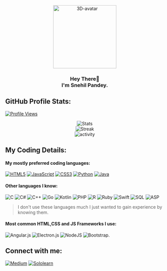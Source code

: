 <div align="center">
  <img src="https://images.weserv.nl/?url=avatars.githubusercontent.com/u/76873947?v=4h=300&w=300&fit=cover&mask=circle&maxage=7d" alt="3D-avatar" width="200px"/> 
</div>

### <p align="center">Hey There👋<br>I'm Snehil Pandey.</p>

## GitHub Profile Stats:
[![Profile Views](https://komarev.com/ghpvc/?username=Uthando993&color=0e75b6&style=for-the-badge)](#) 

<div align="center">
  <img src="https://github-readme-stats.vercel.app/api?username=Uthando993&show_icons=true&locale=en&theme=github_dark" alt="Stats"/><br>
  <img src="https://github-readme-streak-stats.herokuapp.com/?user=Uthando993&theme=dark" alt="Streak"/> <br>
  <img src="https://github-readme-stats.vercel.app/api/top-langs?username=Uthando993&show_icons=true&locale=en&layout=compact&theme=github_dark" alt="activity"/><br>
</div>
  
## My Coding Details:
#### My mostly preferred coding languages:<br>
[![HTML5](https://img.shields.io/badge/html5-%23E34F26.svg?style=for-the-badge&logo=html5&logoColor=white)](https://html5.org) 
[![JavaScript](https://img.shields.io/badge/javascript-%23323330.svg?style=for-the-badge&logo=javascript&logoColor=%23F7DF1E)](https://ecma-international.org/publications-and-standards/standards/ecma-262) 
[![CSS3](https://img.shields.io/badge/css3-%231572B6.svg?style=for-the-badge&logo=css3&logoColor=white)](https://w3.org/TR/CSS/#css) 
[![Python](https://img.shields.io/badge/python-3670A0?style=for-the-badge&logo=python&logoColor=ffdd54)](https://python.org/)
[![Java](https://img.shields.io/badge/java-%23ED8B00.svg?style=for-the-badge&logo=java&logoColor=white)](https://java.com) 

#### Other languages I know:
![C](https://img.shields.io/badge/c-%2300599C.svg?style=for-the-badge&logo=c&logoColor=white)
![C#](https://img.shields.io/badge/c%23-%23239120.svg?style=for-the-badge&logo=c-sharp&logoColor=white)
![C++](https://img.shields.io/badge/c++-%2300599C.svg?style=for-the-badge&logo=c%2B%2B&logoColor=white)
![Go](https://img.shields.io/badge/go-%2300ADD8.svg?style=for-the-badge&logo=go&logoColor=white)
![Kotlin](https://img.shields.io/badge/kotlin-%237F52FF.svg?style=for-the-badge&logo=kotlin&logoColor=white)
![PHP](https://img.shields.io/badge/php-%23777BB4.svg?style=for-the-badge&logo=php&logoColor=white)
![R](https://img.shields.io/badge/r-%23276DC3.svg?style=for-the-badge&logo=r&logoColor=white)
![Ruby](https://img.shields.io/badge/ruby-%23CC342D.svg?style=for-the-badge&logo=ruby&logoColor=white)
![Swift](https://img.shields.io/badge/swift-F54A2A?style=for-the-badge&logo=swift&logoColor=white)
![SQL](https://img.shields.io/badge/sql-FFF400?style=for-the-badge)
![ASP](https://img.shields.io/badge/asp-F44?style=for-the-badge)<br>

> I don't use these languages much I just wanted to gain experience by knowing them.

#### Most common HTML,CSS and JS Frameworks I use:<br>
![Angular.js](https://img.shields.io/badge/angular.js-%23E23237.svg?style=for-the-badge&logo=angularjs&logoColor=white)
![Electron.js](https://img.shields.io/badge/Electron-191970?style=for-the-badge&logo=Electron&logoColor=white)
![NodeJS](https://img.shields.io/badge/node.js-6DA55F?style=for-the-badge&logo=node.js&logoColor=white)
![Bootstrap](https://img.shields.io/badge/bootstrap-%23563D7C.svg?style=for-the-badge&logo=bootstrap&logoColor=white). 
## Connect with me:
[![Medium](https://img.shields.io/badge/-Medium-212121?logo=medium&logoWidth=20&logoColor=white&style=for-the-badge)](https://uthando.medium.com)
[![Sololearn](https://img.shields.io/badge/-Sololearn-blue?logo=sololearn&logoWidth=20&logoColor=white&style=for-the-badge)](https://www.sololearn.com/profile/20594116)
